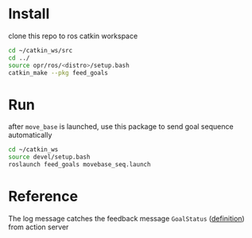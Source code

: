 # Install
clone this repo to ros catkin workspace
```sh
cd ~/catkin_ws/src
cd ../
source opr/ros/<distro>/setup.bash
catkin_make --pkg feed_goals
```
# Run
after `move_base` is launched, use this package to send goal sequence automatically
```sh
cd ~/catkin_ws
source devel/setup.bash
roslaunch feed_goals movebase_seq.launch
``` 
# Reference
The log message catches the feedback message `GoalStatus` ([definition](http://docs.ros.org/en/api/actionlib_msgs/html/msg/GoalStatus.html)) from action server